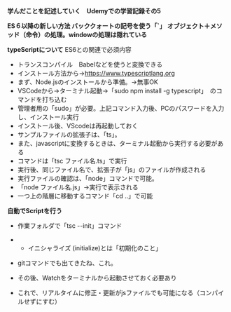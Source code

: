 **学んだことを記述していく　Udemyでの学習記録その5**

**ES６以降の新しい方法 バッククォートの記号を使う「`」**
**オブジェクト＋メソッド（命令）の処理。windowの処理は隠れている**


**typeScriptについて**
ES6との関連で必須内容
- トランスコンパイル　Babelなどを使うと変換できる
- インストール方法から→https://www.typescriptlang.org
- まず、Node.jsのインストールから準備。→無事OK
- VSCodeから→ターミナル起動→「sudo npm install -g typescript」　のコマンドを打ち込む
- 管理者用の「sudo」が必要。上記コマンド入力後、PCのパスワードを入力し、インストール実行
- インストール後、VScodeは再起動しておく
- サンプルファイルの拡張子は、「ts」。
- また、javascriptに変換するときは、ターミナル起動から実行する必要がある
- コマンドは「tsc ファイル名.ts」で実行
- 実行後、同じファイル名で、拡張子が「js」のファイルが作成される
- 実行ファイルの確認は、「node」コマンドで可能。
- 「node ファイル名.js」→実行で表示される
- 一つ上の階層に移動するコマンド「cd ..」で可能

**自動でScriptを行う**
- 作業フォルダで「tsc --init」コマンド
- - イニシャライズ (initialize)とは「初期化のこと」
- gitコマンドでも出てきたね、これ。

- その後、Watchをターミナルから起動させておく必要あり
- これで、リアルタイムに修正・更新がjsファイルでも可能になる（コンパイルせずにすむ）